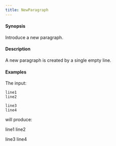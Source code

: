 ```yaml
---
title: NewParagraph
---
```


#### Synopsis

Introduce a new paragraph.

#### Description

A new paragraph is created by a single empty line.

#### Examples

The input:
```
line1
line2

line3
line4
```

will produce:

line1
line2

line3
line4

